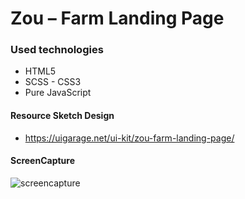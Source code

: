 # Zou – Farm Landing Page


### Used technologies
 * HTML5  
 * SCSS - CSS3
 * Pure JavaScript

#### Resource Sketch Design
 * https://uigarage.net/ui-kit/zou-farm-landing-page/
 
 #### ScreenCapture
 ![screencapture](https://user-images.githubusercontent.com/25087769/105427205-af700480-5c5d-11eb-80f9-b779df7f43ff.png)

